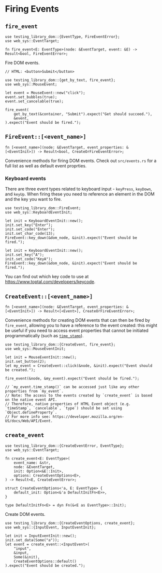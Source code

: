 # Firing Events

<!-- > **Note**
>
> Most projects have a few use cases for `fire_event`, but the majority of the time you should probably use `testing-library-user-event`. -->

## `fire_event`

```rust,ignore
use testing_library_dom::{EventType, FireEventError};
use web_sys::EventTarget;

fn fire_event<E: EventType>(node: &EventTarget, event: &E) -> Result<bool, FireEventError>;
```

Fire DOM events.

```rust,ignore
// HTML: <button>Submit</button>

use testing_library_dom::{get_by_text, fire_event};
use web_sys::MouseEvent;

let event = MouseEvent::new("click");
event.set_bubbles(true);
event.set_cancelable(true);

fire_event(
    get_by_text(&container, "Submit").expect("Get should succeed."),
    &event,
).expect("Event should be fired.");
```

## `FireEvent::[<event_name>]`

```rust,ignore
fn [<event_name>](node: &EventTarget, event_properties: &[<EventInit>]) -> Result<bool, CreateOrFireEventError>;
```

Convenience methods for firing DOM events. Check out `src/events.rs` for a full list as well as default event proprties.

<!-- TODO: target, data transfer -->

### Keyboard events

There are three event types related to keyboard input - `keyPress`, `keyDown`, and `keyUp`. When firing these you need to reference an element in the DOM and the key you want to fire.

```rust,ignore
use testing_library_dom::FireEvent;
use web_sys::KeyboardEventInit;

let init = KeyboardEventInit::new();
init.set_key("Enter");
init.set_code("Enter");
init.set_char_code(13);
FireEvent::key_down(&dom_node, &init).expect("Event should be fired.");

let init = KeyboardEventInit::new();
init.set_key("A");
init.set_code("KeyA");
FireEvent::key_down(&dom_node, &init).expect("Event should be fired.");
```

You can find out which key code to use at https://www.toptal.com/developers/keycode.

## `CreateEvent::[<event_name>]`

```rust,ignore
fn [<event_name>](node: &EventTarget, event_properties: &[<EventInit>]) -> Result<[<Event>], CreateOrFireEventError>;
```

Convenience methods for creating DOM events that can then be fired by `fire_event`, allowing you to have a reference to the event created: this might be useful if you need to access event properties that cannot be initiated programmatically (such as [`time_stamp`](https://docs.rs/web-sys/latest/web_sys/struct.Event.html#method.time_stamp)).

```rust,ignore
use testing_library_dom::{CreateEvent, fire_event};
use web_sys::MouseEventInit;

let init = MouseEventInit::new();
init.set_button(2);
let my_event = CreateEvent::click(&node, &init).expect("Event should be created.");

fire_event(&node, &my_event).expect("Event should be fired.");

// `my_event.time_stamp()` can be accessed just like any other properties from `my_event`.
// Note: The access to the events created by `create_event` is based on the native event API.
// Therefore, native properties of HTML Event object (e.g. `timeStamp`, `cancelable`, `type`) should be set using `Object.defineProperty`.
// For more info see: https://developer.mozilla.org/en-US/docs/Web/API/Event.
```

## `create_event`

```rust,ignore
use testing_library_dom::{CreateEventError, EventType};
use web_sys::EventTarget;

fn create_event<E: EventType>(
    event_name: &str,
    node: &EventTarget,
    init: Option<&E::Init>,
    options: CreateEventOptions<E>,
) -> Result<E, CreateEventError>;

struct CreateEventOptions<'a, E: EventType> {
    default_init: Option<&'a DefaultInitFn<E>>,
}

type DefaultInitFn<E> = dyn Fn(&<E as EventType>::Init);
```

Create DOM events.

```rust,ignore
use testing_library_dom::{CreateEventOptions, create_event};
use web_sys::{InputEvent, InputEventInit};

let init = InputEventInit::new();
init.set_data(Some("a"));
let event = create_event::<InputEvent>(
    "input",
    &input,
    Some(&init),
    CreateEventOptions::default()
).expect("Event should be created.");
```
